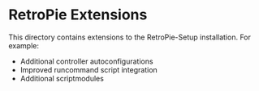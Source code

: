 # RetroPie Extensions

This directory contains extensions to the RetroPie-Setup installation.
For example:

* Additional controller autoconfigurations
* Improved runcommand script integration
* Additional scriptmodules

